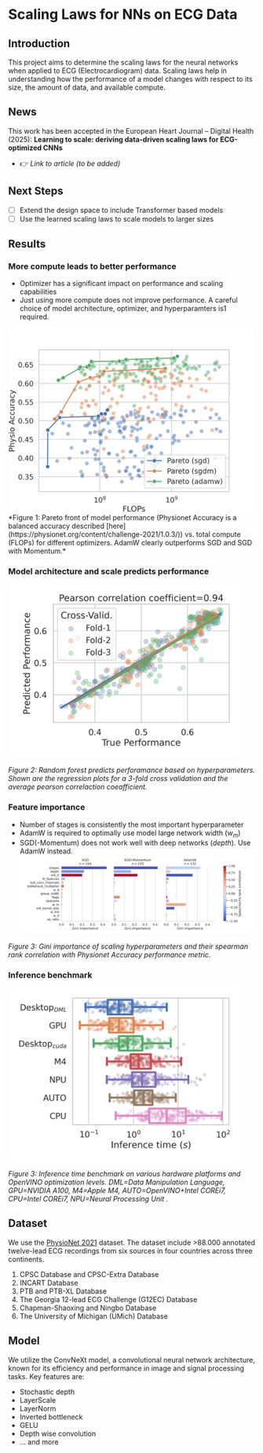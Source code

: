 # Scaling Laws for NNs on ECG Data

## Introduction
This project aims to determine the scaling laws for the neural networks when applied to ECG (Electrocardiogram) data. Scaling laws help in understanding how the performance of a model changes with respect to its size, the amount of data, and available compute.

## News
This work has been accepted in the European Heart Journal – Digital Health (2025): **Learning to scale: deriving data-driven scaling laws for ECG-optimized CNNs**
- 👉 *Link to article (to be added)*


## Next Steps
- [ ] Extend the design space to include Transformer based models
- [ ] Use the learned scaling laws to scale models to larger sizes

## Results

### More compute leads to better performance
- Optimizer has a significant impact on performance and scaling capabilities
- Just using more compute does not improve performance. A careful choice of model architecture, optimizer, and hyperparamters is1 required.  
<img src="notebooks/design_space_results/space_a/pareto_optimizer.png" alt="drawing" width="500"/>
*Figure 1: Pareto front of model performance (Physionet Accuracy is a balanced accuracy described [here](https://physionet.org/content/challenge-2021/1.0.3/)) vs. total compute (FLOPs) for different optimizers. AdamW clearly outperforms SGD and SGD with Momentum.*

### Model architecture and scale predicts performance
<img src="notebooks/design_space_results/space_a/cross_validation_perforamnce.png" alt="drawing" width="470"/>

*Figure 2: Random forest predicts perforamance based on hyperparameters. Shown are the regression plots for a 3-fold cross validation and the average pearson correlaction coeafficient.*


### Feature importance 
- Number of stages is consistently the most important hyperparameter
- AdamW is required to optimally use model large network width ($w_m$)
- SGD(-Momentum) does not work well with deep networks ($depth$). Use AdamW instead.
![feature importance](notebooks/design_space_results/space_a/feature_impurity.png)

*Figure 3: Gini importance of scaling hyperparameters and their spearman rank correlation with Physionet Accuracy performance metric.*



### Inference benchmark
<img src="notebooks/design_space_results/space_a/runtime_box.png" alt="drawing" width="470"/>

*Figure 3: Inference time benchmark on various hardware platforms and OpenVINO optimization levels. DML=Data Manipulation Language, GPU=NVIDIA A100, M4=Apple M4, AUTO=OpenVINO+Intel COREi7, CPU=Intel COREi7, NPU=Neural Processing Unit .*

## Dataset

We use the [PhysioNet 2021](https://physionet.org/content/challenge-2021/1.0.3/) dataset.
The dataset include >88.000 annotated twelve-lead ECG recordings from six sources in four countries across three continents.
1. CPSC Database and CPSC-Extra Database
2. INCART Database
3. PTB and PTB-XL Database
4. The Georgia 12-lead ECG Challenge (G12EC) Database
5. Chapman-Shaoxing and Ningbo Database
6. The University of Michigan (UMich) Database

## Model
We utilize the ConvNeXt model, a convolutional neural network architecture, known for its efficiency and performance in image and signal processing tasks.
Key features are:
- Stochastic depth
- LayerScale
- LayerNorm
- Inverted bottleneck
- GELU
- Depth wise convolution
- ... and more
